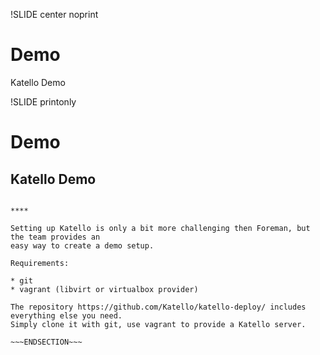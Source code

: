 !SLIDE center noprint
# Demo

<div class="div_center">Katello Demo</div>

!SLIDE printonly
# Demo

## Katello Demo

~~~SECTION:handouts~~~

****

Setting up Katello is only a bit more challenging then Foreman, but the team provides an
easy way to create a demo setup.

Requirements:

* git
* vagrant (libvirt or virtualbox provider)

The repository https://github.com/Katello/katello-deploy/ includes everything else you need.
Simply clone it with git, use vagrant to provide a Katello server.

~~~ENDSECTION~~~
